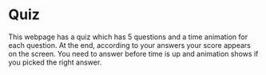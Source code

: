 # Quiz
This webpage has a quiz which has 5 questions and a time animation for each question.
At the end, according to your answers your score appears on the screen.
You need to answer before time is up and animation shows if you picked the right answer.
